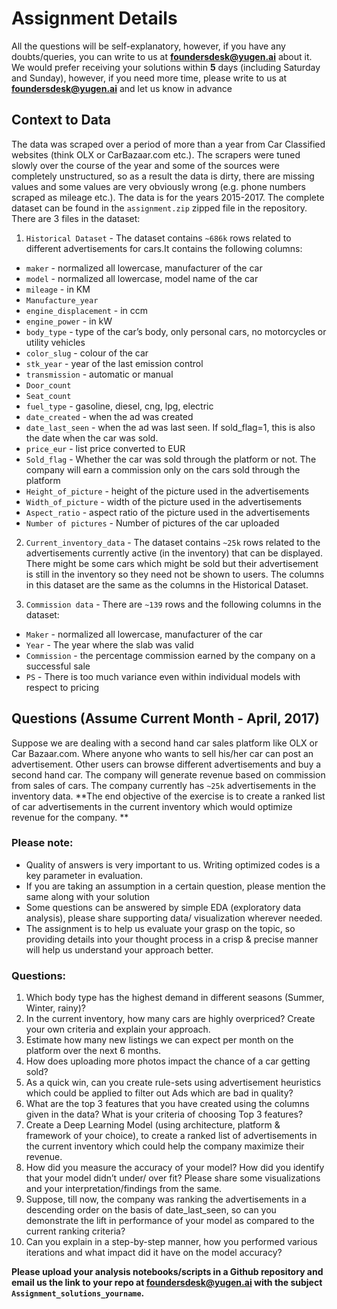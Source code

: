 # Assignment Details
All the questions will be self-explanatory, however, if you have any doubts/queries, you can write to us at **foundersdesk@yugen.ai** about it.
We would prefer receiving your solutions within **5** days (including Saturday and Sunday), however, if you need more time, please write to us at **foundersdesk@yugen.ai** and let us know in advance

## Context to Data
The data was scraped over a period of more than a year from Car Classified websites (think OLX or CarBazaar.com etc.). The scrapers were tuned slowly over the course of the year and some of the sources were completely unstructured, so as a result the data is dirty, there are missing values and some values are very obviously wrong (e.g. phone numbers scraped as mileage etc.). The data is for the years 2015-2017. 
The complete dataset can be found in the `assignment.zip` zipped file in the repository.
There are 3 files in the dataset:
1. `Historical Dataset` - The dataset contains `~686k` rows related to different advertisements for cars.It contains the following columns:
- `maker` - normalized all lowercase, manufacturer of the car
- `model` - normalized all lowercase, model name of the car
- `mileage` - in KM
- `Manufacture_year`
- `engine_displacement` - in ccm
- `engine_power` - in kW
- `body_type` - type of the car’s body, only personal cars, no motorcycles or utility vehicles
- `color_slug` - colour of the car
- `stk_year` - year of the last emission control
- `transmission` - automatic or manual
- `Door_count`
- `Seat_count`
- `fuel_type` - gasoline, diesel, cng, lpg, electric
- `date_created` - when the ad was created
- `date_last_seen` - when the ad was last seen. If sold_flag=1, this is also the date when the car was sold.
- `price_eur` - list price converted to EUR
- `Sold_flag` - Whether the car was sold through the platform or not. The company will earn a commission only on the cars sold through the platform
- `Height_of_picture` - height of the picture used in the advertisements 
- `Width_of_picture` - width of the picture used in the advertisements 
- `Aspect_ratio` - aspect ratio of the picture used in the advertisements 
- `Number of pictures` - Number of pictures of the car uploaded

2. `Current_inventory_data` - The dataset contains `~25k` rows related to the advertisements currently active (in the inventory) that can be displayed. There might be some cars which might be sold but their advertisement is still in the inventory so they need not be shown to users. The columns in this dataset are the same as the columns in the Historical Dataset.

3. `Commission data` - There are `~139` rows and the following columns in the dataset:
- `Maker` - normalized all lowercase, manufacturer of the car
- `Year` - The year where the slab was valid
- `Commission` - the percentage commission earned by the company on a successful sale
- `PS` - There is too much variance even within individual models with respect to pricing

## Questions (Assume Current Month -  April, 2017)

Suppose we are dealing with a second hand car sales platform like OLX or Car Bazaar.com. Where anyone who wants to sell his/her car can post an advertisement. Other users can browse different advertisements and buy a second hand car. The company will generate revenue based on commission from sales of cars. The company currently has `~25k` advertisements in the inventory data. **The end objective of the exercise is to create a ranked list of car advertisements in the current inventory which would optimize revenue for the company. **

### Please note:
- Quality of answers is very important to us. Writing optimized codes is a key parameter in evaluation.
- If you are taking an assumption in a certain question, please mention the same along with your solution
- Some questions can be answered by simple EDA (exploratory data analysis), please share supporting data/ visualization wherever needed.
- The assignment is to help us evaluate your grasp on the topic, so providing details into your thought process in a crisp & precise manner will help us understand your approach better.

### Questions:
1. Which body type has the highest demand in different seasons (Summer, Winter, rainy)?
2. In the current inventory, how many cars are highly overpriced? Create your own criteria and explain your approach.
3. Estimate how many new listings we can expect per month on the platform over the next 6 months.
4. How does uploading more photos impact the chance of a car getting sold? 
5. As a quick win, can you create rule-sets using advertisement heuristics which could be applied to filter out Ads which are bad in quality?
6. What are the top 3 features that you have created using the columns given in the data? What is your criteria of choosing Top 3 features?
7. Create a Deep Learning Model (using architecture, platform & framework of your choice), to create a ranked list of advertisements in the current inventory which could help the company maximize their revenue.
8. How did you measure the accuracy of your model? How did you identify that your model didn’t under/ over fit? Please share some visualizations and your interpretation/findings from the same.
9. Suppose, till now, the company was ranking the advertisements in a descending order on the basis of date_last_seen, so can you demonstrate the lift in performance of your model as compared to the current ranking criteria?
10. Can you explain in a step-by-step manner, how you performed various iterations and what impact did it have on the model accuracy?

**Please upload your analysis notebooks/scripts in a Github repository and email us the link to your repo at foundersdesk@yugen.ai with the subject `Assignment_solutions_yourname`.**
